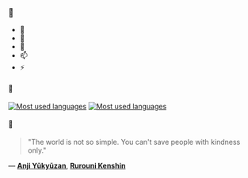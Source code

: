 ### 👋

- 🔭
- 🌱
- 💬
- 📫
- ⚡

#### 🧏

[![Most used languages](https://github-readme-stats-aynah.vercel.app/api/top-langs/?username=aynh&theme=solarized-dark&langs_count=6&layout=compact&hide_title=true)](https://github.com/anuraghazra/github-readme-stats#gh-dark-mode-only)
[![Most used languages](https://github-readme-stats-aynah.vercel.app/api/top-langs/?username=aynh&theme=solarized-light&langs_count=6&layout=compact&hide_title=true)](https://github.com/anuraghazra/github-readme-stats#gh-light-mode-only)

#### 💬

> "The world is not so simple. You can't save people with kindness only."

&mdash; [**Anji Yūkyūzan**](https://myanimelist.net/character.php?q=Anji%20Y%C5%ABky%C5%ABzan&cat=character), [**Rurouni Kenshin**](https://myanimelist.net/search/all?q=Rurouni%20Kenshin&cat=all)
